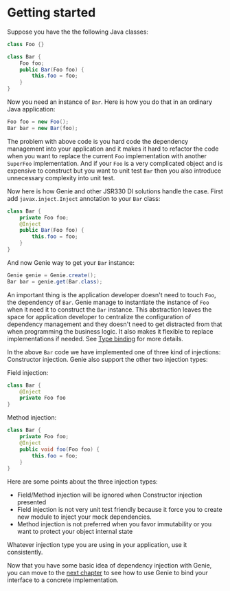 # Getting started

Suppose you have the the following Java classes:

```java
class Foo {}

class Bar {
	Foo foo;
	public Bar(Foo foo) {
		this.foo = foo;
	}
}
```

Now you need an instance of `Bar`. Here is how you do that in an ordinary Java application:

```java
Foo foo = new Foo();
Bar bar = new Bar(foo);
```

The problem with above code is you hard code the dependency management into your application and it makes it hard to refactor the code when you want to replace the current `Foo` implementation with another `SuperFoo` implementation. And if your `Foo` is a very complicated object and is expensive to construct but you want to unit test `Bar` then you also introduce unnecessary complexity into unit test.

Now here is how Genie and other JSR330 DI solutions handle the case. First add `javax.inject.Inject` annotation to your `Bar` class:

```java
class Bar {
	private Foo foo;
	@Inject
	public Bar(Foo foo) {
		this.foo = foo;
	}
}
```

And now Genie way to get your `Bar` instance:

```java
Genie genie = Genie.create(); 
Bar bar = genie.get(Bar.class);
```

An important thing is the application developer doesn't need to touch `Foo`, the dependency of `Bar`. Genie manage to instantiate the instance of `Foo` when it need it to construct the `Bar` instance. This abstraction leaves the space for application developer to centralize the configuration of dependency management and they doesn't need to get distracted from that when programming the business logic. It also makes it flexible to replace implementations if needed. See [Type binding](type_binding.md) for more details.

In the above `Bar` code we have implemented one of three kind of injections: Constructor injection. Genie also support the other two injection types:

Field injection:

```java
class Bar {
	@Inject
	private Foo foo
}
```

Method injection:

```java
class Bar {
	private Foo foo;
	@Inject
	public void foo(Foo foo) {
		this.foo = foo;
	}
}
```

Here are some points about the three injection types:

* Field/Method injection will be ignored when Constructor injection presented
* Field injection is not very unit test friendly because it force you to create new module to inject your mock dependencies.
* Method injection is not preferred when you favor immutability or you want to protect your object internal state

Whatever injection type you are using in your application, use it consistently. 

Now that you have some basic idea of dependency injection with Genie, you can move to the [next chapter](type_binding.md) to see how to use Genie to bind your interface to a concrete implementation.

